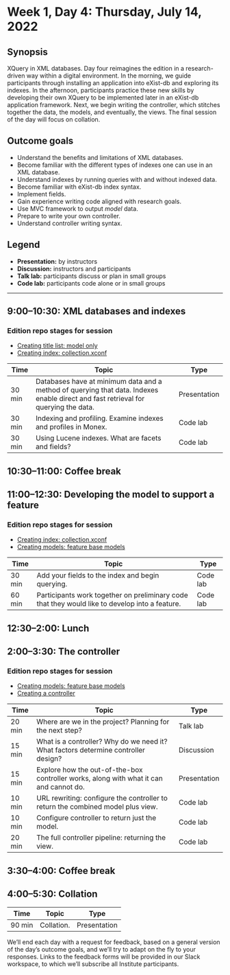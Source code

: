 # Week 1, Day 4: Thursday, July 14, 2022
## Synopsis

XQuery in XML databases. Day four reimagines the edition in a research-driven way
                within a digital environment. In the morning, we guide participants through
                installing an application into eXist-db and exploring its indexes. In the afternoon,
                participants practice these new skills by developing their own XQuery to be
                implemented later in an eXist-db application framework. Next, we begin writing the
                controller, which stitches together the data, the models, and eventually, the views.
                The final session of the day will focus on collation.

## Outcome goals
* Understand the benefits and limitations of XML databases.
* Become familiar with the different types of indexes one can use in an XML database.
* Understand indexes by running queries with and without indexed data.
* Become familiar with eXist-db index syntax.
* Implement fields.
* Gain experience writing code aligned with research goals.
* Use MVC framework to output *model* data.
* Prepare to write your own controller.
* Understand controller writing syntax.

## Legend

* **Presentation:** by instructors
* **Discussion:** instructors and participants
* **Talk lab:** participants discuss or plan in small groups
* **Code lab:** participants code alone or in small groups

* * *
## 9:00–10:30: XML databases and indexes


### Edition repo stages for session

* [Creating title list: model only](https://github.com/Pittsburgh-NEH-Institute/placeholder)
* [Creating index: collection.xconf](https://github.com/Pittsburgh-NEH-Institute/placeholder)

Time | Topic | Type
---- | ---- | ---- 
30 min | Databases have at minimum data and a method of querying that data. Indexes enable direct and fast retrieval for querying the data. | Presentation
30 min | Indexing and profiling. Examine indexes and profiles in Monex. | Code lab
30 min | Using Lucene indexes. What are facets and fields? | Code lab

## 10:30–11:00: Coffee break

## 11:00–12:30: Developing the model to support a feature


### Edition repo stages for session

* [Creating index: collection.xconf](https://github.com/Pittsburgh-NEH-Institute/placeholder)
* [Creating models: feature base models](https://github.com/Pittsburgh-NEH-Institute/placeholder)

Time | Topic | Type
---- | ---- | ---- 
30 min | Add your fields to the index and begin querying. | Code lab
60 min | Participants work together on preliminary code that they would like to develop into a feature. | Code lab

## 12:30–2:00: Lunch

## 2:00–3:30: The controller


### Edition repo stages for session

* [Creating models: feature base models](https://github.com/Pittsburgh-NEH-Institute/placeholder)
* [Creating a controller](https://github.com/Pittsburgh-NEH-Institute/placeholder)

Time | Topic | Type
---- | ---- | ---- 
20 min | Where are we in the project? Planning for the next step? | Talk lab
15 min | What is a controller? Why do we need it? What factors determine controller design? | Discussion
15 min | Explore how the out-of-the-box controller works, along with what it can and cannot do. | Presentation
10 min | URL rewriting: configure the controller to return the combined model plus view. | Code lab
10 min | Configure controller to return just the model. | Code lab
20 min | The full controller pipeline: returning the view. | Code lab

## 3:30–4:00: Coffee break

## 4:00–5:30: Collation

Time | Topic | Type
---- | ---- | ---- 
90 min | Collation. | Presentation

We’ll end each day with a request for feedback, based on a general version of the day’s outcome goals, and we’ll try to adapt on the fly to your responses. Links to the feedback forms will be provided in our Slack workspace, to which we’ll subscribe all Institute participants.